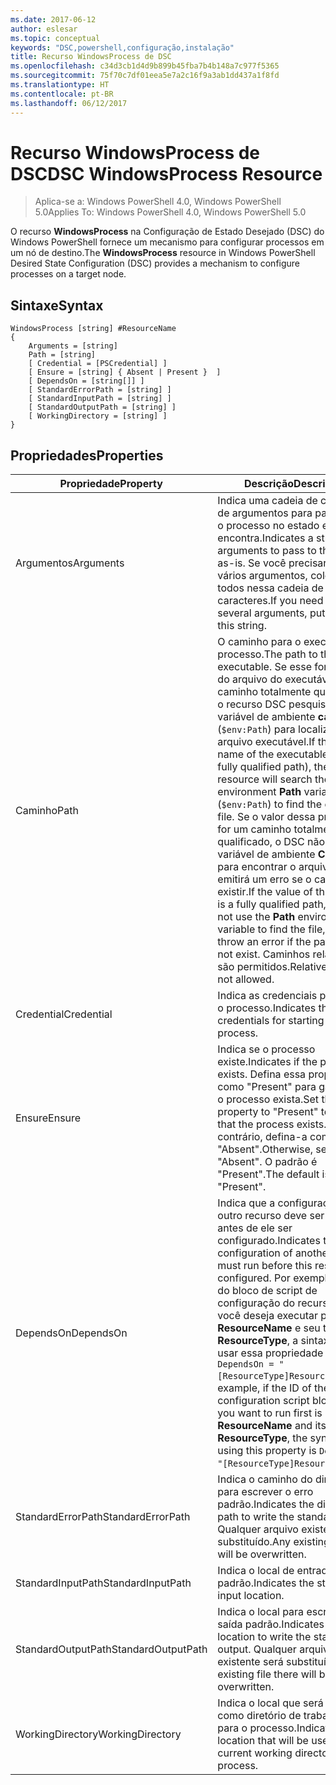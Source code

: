 ```yaml
---
ms.date: 2017-06-12
author: eslesar
ms.topic: conceptual
keywords: "DSC,powershell,configuração,instalação"
title: Recurso WindowsProcess de DSC
ms.openlocfilehash: c34d3cb1d4d9b899b45fba7b4b148a7c977f5365
ms.sourcegitcommit: 75f70c7df01eea5e7a2c16f9a3ab1dd437a1f8fd
ms.translationtype: HT
ms.contentlocale: pt-BR
ms.lasthandoff: 06/12/2017
---
```

# <a name="dsc-windowsprocess-resource"></a><span data-ttu-id="fa31d-103">Recurso WindowsProcess de DSC</span><span class="sxs-lookup"><span data-stu-id="fa31d-103">DSC WindowsProcess Resource</span></span>

> <span data-ttu-id="fa31d-104">Aplica-se a: Windows PowerShell 4.0, Windows PowerShell 5.0</span><span class="sxs-lookup"><span data-stu-id="fa31d-104">Applies To: Windows PowerShell 4.0, Windows PowerShell 5.0</span></span>

<span data-ttu-id="fa31d-105">O recurso **WindowsProcess** na Configuração de Estado Desejado (DSC) do Windows PowerShell fornece um mecanismo para configurar processos em um nó de destino.</span><span class="sxs-lookup"><span data-stu-id="fa31d-105">The **WindowsProcess** resource in Windows PowerShell Desired State Configuration (DSC) provides a mechanism to configure processes on a target node.</span></span>

## <a name="syntax"></a><span data-ttu-id="fa31d-106">Sintaxe</span><span class="sxs-lookup"><span data-stu-id="fa31d-106">Syntax</span></span>

```
WindowsProcess [string] #ResourceName
{
    Arguments = [string]
    Path = [string]
    [ Credential = [PSCredential] ]
    [ Ensure = [string] { Absent | Present }  ]
    [ DependsOn = [string[]] ]
    [ StandardErrorPath = [string] ]
    [ StandardInputPath = [string] ]
    [ StandardOutputPath = [string] ]
    [ WorkingDirectory = [string] ]
}
```

## <a name="properties"></a><span data-ttu-id="fa31d-107">Propriedades</span><span class="sxs-lookup"><span data-stu-id="fa31d-107">Properties</span></span>
|  <span data-ttu-id="fa31d-108">Propriedade</span><span class="sxs-lookup"><span data-stu-id="fa31d-108">Property</span></span>  |  <span data-ttu-id="fa31d-109">Descrição</span><span class="sxs-lookup"><span data-stu-id="fa31d-109">Description</span></span>   | 
|---|---| 
| <span data-ttu-id="fa31d-110">Argumentos</span><span class="sxs-lookup"><span data-stu-id="fa31d-110">Arguments</span></span>| <span data-ttu-id="fa31d-111">Indica uma cadeia de caracteres de argumentos para passar para o processo no estado em que se encontra.</span><span class="sxs-lookup"><span data-stu-id="fa31d-111">Indicates a string of arguments to pass to the process as-is.</span></span> <span data-ttu-id="fa31d-112">Se você precisar passar vários argumentos, coloque todos nessa cadeia de caracteres.</span><span class="sxs-lookup"><span data-stu-id="fa31d-112">If you need to pass several arguments, put them all in this string.</span></span>| 
| <span data-ttu-id="fa31d-113">Caminho</span><span class="sxs-lookup"><span data-stu-id="fa31d-113">Path</span></span>| <span data-ttu-id="fa31d-114">O caminho para o executável do processo.</span><span class="sxs-lookup"><span data-stu-id="fa31d-114">The path to the process executable.</span></span> <span data-ttu-id="fa31d-115">Se esse for o nome do arquivo do executável (não o caminho totalmente qualificado), o recurso DSC pesquisará a variável de ambiente **caminho** (`$env:Path`) para localizar o arquivo executável.</span><span class="sxs-lookup"><span data-stu-id="fa31d-115">If this the file name of the executable (not the fully qualified path), the DSC resource will search the environment **Path** variable (`$env:Path`) to find the executable file.</span></span> <span data-ttu-id="fa31d-116">Se o valor dessa propriedade for um caminho totalmente qualificado, o DSC não usará a variável de ambiente **Caminho** para encontrar o arquivo e emitirá um erro se o caminho não existir.</span><span class="sxs-lookup"><span data-stu-id="fa31d-116">If the value of this property is a fully qualified path, DSC will not use the **Path** environment variable to find the file, and will throw an error if the path does not exist.</span></span> <span data-ttu-id="fa31d-117">Caminhos relativos não são permitidos.</span><span class="sxs-lookup"><span data-stu-id="fa31d-117">Relative paths are not allowed.</span></span>| 
| <span data-ttu-id="fa31d-118">Credential</span><span class="sxs-lookup"><span data-stu-id="fa31d-118">Credential</span></span>| <span data-ttu-id="fa31d-119">Indica as credenciais para iniciar o processo.</span><span class="sxs-lookup"><span data-stu-id="fa31d-119">Indicates the credentials for starting the process.</span></span>| 
| <span data-ttu-id="fa31d-120">Ensure</span><span class="sxs-lookup"><span data-stu-id="fa31d-120">Ensure</span></span>| <span data-ttu-id="fa31d-121">Indica se o processo existe.</span><span class="sxs-lookup"><span data-stu-id="fa31d-121">Indicates if the process exists.</span></span> <span data-ttu-id="fa31d-122">Defina essa propriedade como "Present" para garantir que o processo exista.</span><span class="sxs-lookup"><span data-stu-id="fa31d-122">Set this property to "Present" to ensure that the process exists.</span></span> <span data-ttu-id="fa31d-123">Caso contrário, defina-a como "Absent".</span><span class="sxs-lookup"><span data-stu-id="fa31d-123">Otherwise, set it to "Absent".</span></span> <span data-ttu-id="fa31d-124">O padrão é "Present".</span><span class="sxs-lookup"><span data-stu-id="fa31d-124">The default is "Present".</span></span>| 
| <span data-ttu-id="fa31d-125">DependsOn</span><span class="sxs-lookup"><span data-stu-id="fa31d-125">DependsOn</span></span> | <span data-ttu-id="fa31d-126">Indica que a configuração de outro recurso deve ser executada antes de ele ser configurado.</span><span class="sxs-lookup"><span data-stu-id="fa31d-126">Indicates that the configuration of another resource must run before this resource is configured.</span></span> <span data-ttu-id="fa31d-127">Por exemplo, se a ID do bloco de script de configuração do recurso que você deseja executar primeiro for __ResourceName__ e seu tipo for __ResourceType__, a sintaxe para usar essa propriedade será `DependsOn = "[ResourceType]ResourceName"`\`.</span><span class="sxs-lookup"><span data-stu-id="fa31d-127">For example, if the ID of the resource configuration script block that you want to run first is __ResourceName__ and its type is __ResourceType__, the syntax for using this property is `DependsOn = "[ResourceType]ResourceName"`\` .</span></span>| 
| <span data-ttu-id="fa31d-128">StandardErrorPath</span><span class="sxs-lookup"><span data-stu-id="fa31d-128">StandardErrorPath</span></span>| <span data-ttu-id="fa31d-129">Indica o caminho do diretório para escrever o erro padrão.</span><span class="sxs-lookup"><span data-stu-id="fa31d-129">Indicates the directory path to write the standard error.</span></span> <span data-ttu-id="fa31d-130">Qualquer arquivo existente será substituído.</span><span class="sxs-lookup"><span data-stu-id="fa31d-130">Any existing file there will be overwritten.</span></span>| 
| <span data-ttu-id="fa31d-131">StandardInputPath</span><span class="sxs-lookup"><span data-stu-id="fa31d-131">StandardInputPath</span></span>| <span data-ttu-id="fa31d-132">Indica o local de entrada padrão.</span><span class="sxs-lookup"><span data-stu-id="fa31d-132">Indicates the standard input location.</span></span>| 
| <span data-ttu-id="fa31d-133">StandardOutputPath</span><span class="sxs-lookup"><span data-stu-id="fa31d-133">StandardOutputPath</span></span>| <span data-ttu-id="fa31d-134">Indica o local para escrever a saída padrão.</span><span class="sxs-lookup"><span data-stu-id="fa31d-134">Indicates the location to write the standard output.</span></span> <span data-ttu-id="fa31d-135">Qualquer arquivo existente será substituído.</span><span class="sxs-lookup"><span data-stu-id="fa31d-135">Any existing file there will be overwritten.</span></span>| 
| <span data-ttu-id="fa31d-136">WorkingDirectory</span><span class="sxs-lookup"><span data-stu-id="fa31d-136">WorkingDirectory</span></span>| <span data-ttu-id="fa31d-137">Indica o local que será usado como diretório de trabalho atual para o processo.</span><span class="sxs-lookup"><span data-stu-id="fa31d-137">Indicates the location that will be used as the current working directory for the process.</span></span>| 


